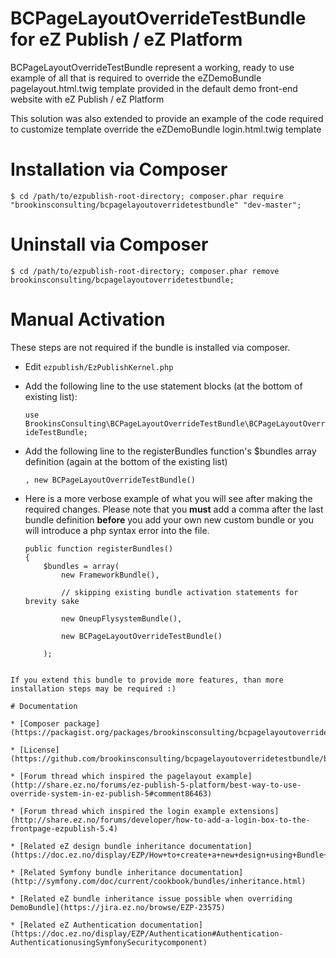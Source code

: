 # BCPageLayoutOverrideTestBundle for eZ Publish / eZ Platform

BCPageLayoutOverrideTestBundle represent a working, ready to use example of all that is required to override the eZDemoBundle pagelayout.html.twig template provided in the default demo front-end website with eZ Publish / eZ Platform

This solution was also extended to provide an example of the code required to customize template override the eZDemoBundle login.html.twig template

# Installation via Composer

    $ cd /path/to/ezpublish-root-directory; composer.phar require "brookinsconsulting/bcpagelayoutoverridetestbundle" "dev-master";

# Uninstall via Composer

    $ cd /path/to/ezpublish-root-directory; composer.phar remove brookinsconsulting/bcpagelayoutoverridetestbundle;

# Manual Activation

These steps are not required if the bundle is installed via composer.

* Edit `ezpublish/EzPublishKernel.php`

* Add the following line to the use statement blocks (at the bottom of existing list):

    `use BrookinsConsulting\BCPageLayoutOverrideTestBundle\BCPageLayoutOverrideTestBundle;`

* Add the following line to the registerBundles function's $bundles array definition (again at the bottom of the existing list)

    `, new BCPageLayoutOverrideTestBundle()`

* Here is a more verbose example of what you will see after making the required changes. Please note that you **must** add a comma after the last bundle definition **before** you add your own new custom bundle or you will introduce a php syntax error into the file.

    ```
    public function registerBundles()
    {
        $bundles = array(
            new FrameworkBundle(),

            // skipping existing bundle activation statements for brevity sake

            new OneupFlysystemBundle(),

            new BCPageLayoutOverrideTestBundle()

        );
```

If you extend this bundle to provide more features, than more installation steps may be required :)

# Documentation

* [Composer package](https://packagist.org/packages/brookinsconsulting/bcpagelayoutoverridetestbundle)

* [License](https://github.com/brookinsconsulting/bcpagelayoutoverridetestbundle/blob/master/LICENSE)

* [Forum thread which inspired the pagelayout example](http://share.ez.no/forums/ez-publish-5-platform/best-way-to-use-override-system-in-ez-publish-5#comment86463)

* [Forum thread which inspired the login example extensions](http://share.ez.no/forums/developer/how-to-add-a-login-box-to-the-frontpage-ezpublish-5.4)

* [Related eZ design bundle inheritance documentation](https://doc.ez.no/display/EZP/How+to+create+a+new+design+using+Bundle+Inheritance)

* [Related Symfony bundle inheritance documentation](http://symfony.com/doc/current/cookbook/bundles/inheritance.html)

* [Related eZ bundle inheritance issue possible when overriding DemoBundle](https://jira.ez.no/browse/EZP-23575)

* [Related eZ Authentication documentation](https://doc.ez.no/display/EZP/Authentication#Authentication-AuthenticationusingSymfonySecuritycomponent)